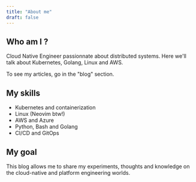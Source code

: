 ```yaml
---
title: "About me"
draft: false
---
```


## Who am I ?

Cloud Native Engineer passionnate about distributed systems. Here we'll talk about Kubernetes, Golang, Linux and AWS.

To see my articles, go in the "blog" section.

## My skills

- Kubernetes and containerization
- Linux (Neovim btw!)
- AWS and Azure
- Python, Bash and Golang
- CI/CD and GitOps

## My goal

This blog allows me to share my experiments, thoughts and knowledge on the cloud-native and platform engineering worlds.
